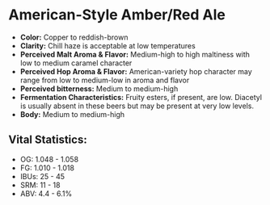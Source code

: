 # American-Style Amber/Red Ale

- **Color:** Copper to reddish-brown
- **Clarity:** Chill haze is acceptable at low temperatures
- **Perceived Malt Aroma & Flavor:** Medium-high to high maltiness with low to medium caramel character
- **Perceived Hop Aroma & Flavor:** American-variety hop character may range from low to medium-low in aroma and flavor
- **Perceived bitterness:** Medium to medium-high
- **Fermentation Characteristics:** Fruity esters, if present, are low. Diacetyl is usually absent in these beers but may be present at very low levels.
- **Body:** Medium to medium-high

## Vital Statistics:

- OG: 1.048 - 1.058
- FG: 1.010 - 1.018
- IBUs: 25 - 45
- SRM: 11 - 18
- ABV: 4.4 - 6.1% 
